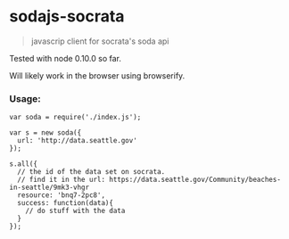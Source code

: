 # sodajs-socrata
> javascrip client for socrata's soda api

Tested with node 0.10.0 so far.  

Will likely work in the browser using browserify.  

### Usage:
```
var soda = require('./index.js');

var s = new soda({
  url: 'http://data.seattle.gov'
});

s.all({
  // the id of the data set on socrata. 
  // find it in the url: https://data.seattle.gov/Community/beaches-in-seattle/9mk3-vhgr
  resource: 'bnq7-2pc8',
  success: function(data){
    // do stuff with the data
  }
});
```